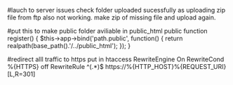 #lauch to server issues
check folder uploaded sucessfully as uploading zip file from ftp also not working. make zip of missing file and upload again.


#put this to make public folder aviliable in public_html
public function register()
{
    $this->app->bind('path.public', function() {
        return realpath(base_path().'/../public_html');
    });
}


#redirect alll traffic to https put in htaccess
RewriteEngine On
RewriteCond %{HTTPS} off
RewriteRule ^(.*)$ https://%{HTTP_HOST}%{REQUEST_URI} [L,R=301]
